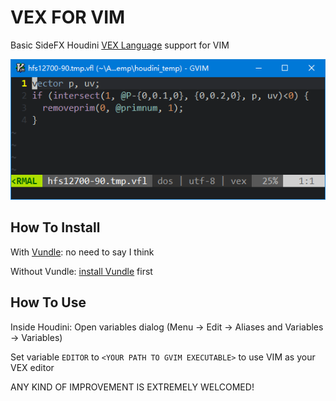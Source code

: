 VEX FOR VIM
============

Basic SideFX Houdini [VEX Language](http://www.sidefx.com/docs/houdini/vex/lang.html) support for VIM

![screenshot](screenshot.png)


## How To Install

With [Vundle](https://github.com/VundleVim/Vundle.vim): no need to say I think

Without Vundle: [install Vundle](https://github.com/VundleVim/Vundle.vim#quick-start) first


## How To Use

Inside Houdini: Open variables dialog (Menu -> Edit -> Aliases and Variables -> Variables)

Set variable `EDITOR` to `<YOUR PATH TO GVIM EXECUTABLE>` to use VIM as your VEX editor


ANY KIND OF IMPROVEMENT IS EXTREMELY WELCOMED!